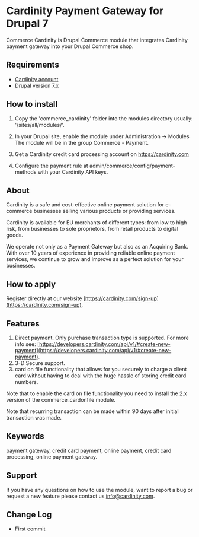 # Cardinity Payment Gateway for Drupal 7

Commerce Cardinity is Drupal Commerce module that integrates Cardinity payment gateway into your Drupal Commerce shop.

## Requirements

 * [Cardinity account](https://cardinity.com/sign-up)
 * Drupal version 7.x

## How to install

  1. Copy the 'commerce_cardinity' folder into the modules directory usually: '/sites/all/modules/'.

  2. In your Drupal site, enable the module under Administration -> Modules The module will be in the group Commerce - Payment.

  3. Get a Cardinity credit card processing account on https://cardinity.com

  4. Configure the payment rule at admin/commerce/config/payment-methods with your Cardinity API keys.

## About

Cardinity is a safe and cost-effective online payment solution for e-commerce businesses selling various products or providing services.

Cardinity is available for EU merchants of different types: from low to high risk, from businesses to sole proprietors, from retail products to digital goods.

We operate not only as a Payment Gateway but also as an Acquiring Bank. With over 10 years of experience in providing reliable online payment services, we continue to grow and improve as a perfect solution for your businesses.

## How to apply

Register directly at our website [https://cardinity.com/sign-up](https://cardinity.com/sign-up).

## Features

1. Direct payment. Only purchase transaction type is supported. For more info see: [https://developers.cardinity.com/api/v1/#create-new-payment](https://developers.cardinity.com/api/v1/#create-new-payment).
2. 3-D Secure support.
3. card on file functionality that allows for you securely to charge a client card without having to deal with the huge hassle of storing credit card numbers.

Note that to enable the card on file functionality you need to install the 2.x version of the commerce_cardonfile module.

Note that recurring transaction can be made within 90 days after initial transaction was made.

## Keywords

payment gateway, credit card payment, online payment, credit card processing, online payment gateway.

## Support

If you have any questions on how to use the module, want to report a bug or request a new feature please contact us info@cardinity.com.

## Change Log

* First commit